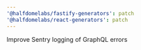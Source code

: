 ```yaml
---
'@halfdomelabs/fastify-generators': patch
'@halfdomelabs/react-generators': patch
---
```


Improve Sentry logging of GraphQL errors
